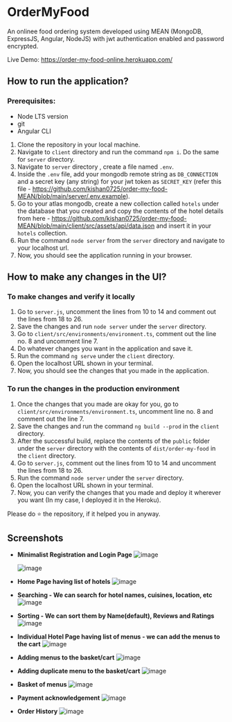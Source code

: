 # OrderMyFood

An onlinee food ordering system developed using MEAN (MongoDB, ExpressJS, Angular, NodeJS) with jwt authentication enabled and password encrypted.
  
Live Demo: https://order-my-food-online.herokuapp.com/

## How to run the application?

  ### Prerequisites:
  - Node LTS version
  - git
  - Angular CLI

  1. Clone the repository in your local machine.
  2. Navigate to `client` directory and run the command `npm i`. Do the same for `server` directory.
  3. Navigate to `server` directory , create a file named `.env`.
  4. Inside the `.env` file, add your mongodb remote string as `DB_CONNECTION` and a secret key (any string) for your jwt token as `SECRET_KEY` (refer this file - https://github.com/kishan0725/order-my-food-MEAN/blob/main/server/.env.example).
  5. Go to your atlas mongodb, create a new collection called `hotels` under the database that you created and copy the contents of the hotel details from here - https://github.com/kishan0725/order-my-food-MEAN/blob/main/client/src/assets/api/data.json and insert it in your `hotels` collection.
  6. Run the command `node server` from the `server` directory and navigate to your localhost url.
  7. Now, you should see the application running in your browser.

## How to make any changes in the UI?

### To make changes and verify it locally
  
  1. Go to `server.js`, uncomment the lines from 10 to 14 and comment out the lines from 18 to 26.
  2. Save the changes and run `node server` under the `server` directory.
  3. Go to `client/src/environments/environment.ts`, comment out the line no. 8 and uncomment line 7.
  4. Do whatever changes you want in the application and save it.
  5. Run the command `ng serve` under the `client` directory.
  6. Open the localhost URL shown in your terminal.
  7. Now, you should see the changes that you made in the application.
  
### To run the changes in the production environment

  1. Once the changes that you made are okay for you, go to `client/src/environments/environment.ts`, uncomment line no. 8 and comment out the line 7.
  2. Save the changes and run the command `ng build --prod` in the `client` directory.
  3. After the successful build, replace the contents of the `public` folder under the `server` directory with the contents of `dist/order-my-food` in the `client` directory.
  4. Go to `server.js`, comment out the lines from 10 to 14 and uncomment the lines from 18 to 26.
  4. Run the command `node server` under the `server` directory.
  5. Open the localhost URL shown in your terminal.
  6. Now, you can verify the changes that you made and deploy it wherever you want (In my case, I deployed it in the Heroku).

Please do ⭐ the repository, if it helped you in anyway.

## Screenshots

- **Minimalist Registration and Login Page**
  ![image](https://user-images.githubusercontent.com/36665975/100368451-9cf49880-3029-11eb-8444-d4ac1ba00cce.png)

  ![image](https://user-images.githubusercontent.com/36665975/100368481-a5e56a00-3029-11eb-9a19-524131dc7e4e.png)

- **Home Page having list of hotels**
![image](https://user-images.githubusercontent.com/36665975/99675575-61902200-2a9d-11eb-94b4-a8f753e4e5b7.png)

- **Searching - We can search for hotel names, cuisines, location, etc**
![image](https://user-images.githubusercontent.com/36665975/99675651-78cf0f80-2a9d-11eb-8b42-9afc7dfb4efb.png)

- **Sorting - We can sort them by Name(default), Reviews and Ratings**
![image](https://user-images.githubusercontent.com/36665975/99675703-8c7a7600-2a9d-11eb-9c31-038b08be0e0a.png)

- **Individual Hotel Page having list of menus - we can add the menus to the cart**
![image](https://user-images.githubusercontent.com/36665975/99896454-c2467700-2cb6-11eb-9280-d253339afa64.png)

- **Adding menus to the basket/cart**
![image](https://user-images.githubusercontent.com/36665975/99896466-d5594700-2cb6-11eb-92e3-6acadfaae6d5.png)

- **Adding duplicate menu to the basket/cart**
![image](https://user-images.githubusercontent.com/36665975/99896471-e43ff980-2cb6-11eb-97a5-c57a59aa8553.png)

- **Basket of menus**
![image](https://user-images.githubusercontent.com/36665975/99896533-77792f00-2cb7-11eb-8211-ff4b054d800e.png)

- **Payment acknowledgement**
![image](https://user-images.githubusercontent.com/36665975/99896541-7fd16a00-2cb7-11eb-8157-ebcbce443bd8.png)

- **Order History**
![image](https://user-images.githubusercontent.com/36665975/101867994-78103180-3ba2-11eb-99ba-a8d81d7ed492.png)
